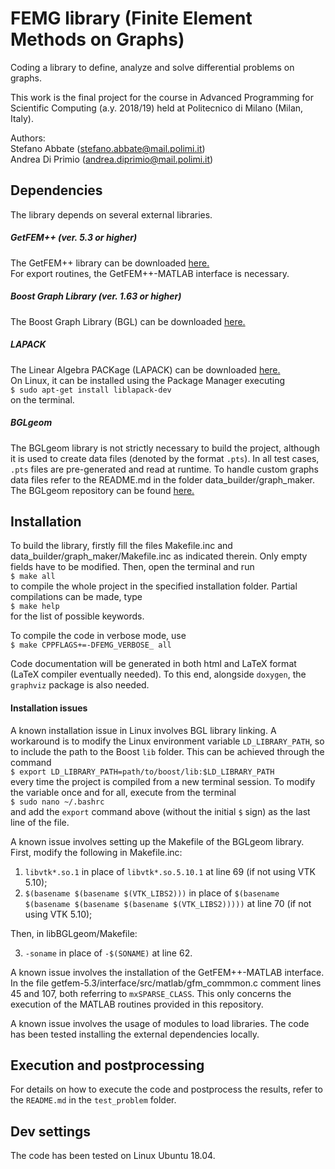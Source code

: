# FEMG library (Finite Element Methods on Graphs)
Coding a library to define, analyze and solve differential problems on graphs.

This work is the final project for the course in Advanced Programming for Scientific Computing (a.y. 2018/19) held at Politecnico di Milano (Milan, Italy).

Authors:  
Stefano Abbate (stefano.abbate@mail.polimi.it)  
Andrea Di Primio (andrea.diprimio@mail.polimi.it)

## Dependencies
The library depends on several external libraries.
##### **GetFEM++ (ver. 5.3 or higher)**
The GetFEM++ library can be downloaded [here.](http://getfem.org/download.html "GetFEM++ download page")  
For export routines, the GetFEM++\-MATLAB interface is necessary.

##### **Boost Graph Library (ver. 1.63 or higher)**
The Boost Graph Library (BGL) can be downloaded [here.](https://www.boost.org/doc/libs/1_63_0/libs/graph/doc/index.html "BGL download page")

##### **LAPACK**
The Linear Algebra PACKage (LAPACK) can be downloaded [here.]( http://www.netlib.org/lapack/#_software "LAPACK download page")  
On Linux, it can be installed using the Package Manager executing  
`$ sudo apt-get install liblapack-dev`  
on the terminal.  

##### **BGLgeom**
The BGLgeom library is not strictly necessary to build the project, although it is used to create data files (denoted by the format `.pts`). In all test cases, `.pts` files are pre-generated and read at runtime. To handle custom graphs data files refer to the README.md in the folder data_builder/graph_maker.
The BGLgeom repository can be found [here.](https://github.com/lformaggia/Pacs_BGLgeom_Ilaria_Mattia "BGLgeom repository")

## Installation
To build the library, firstly fill the files Makefile.inc and data_builder/graph_maker/Makefile.inc as indicated therein. Only empty fields have to be modified. Then, open the terminal and run  
`$ make all`  
to compile the whole project in the specified installation folder. Partial compilations can be made, type   
`$ make help`  
for the list of possible keywords.

To compile the code in verbose mode, use  
`$ make CPPFLAGS+=-DFEMG_VERBOSE_ all` 

Code documentation will be generated in both html and LaTeX format (LaTeX compiler eventually needed). To this end, alongside `doxygen`, the `graphviz` package is also needed.

#### Installation issues
A known installation issue in Linux involves BGL library linking. A workaround is to modify the Linux environment variable `LD_LIBRARY_PATH`, so to include the path to the Boost `lib` folder. This can be achieved through the command  
`$ export LD_LIBRARY_PATH=path/to/boost/lib:$LD_LIBRARY_PATH`  
every time the project is compiled from a new terminal session. To modify the variable once and for all, execute from the terminal  
`$ sudo nano ~/.bashrc`  
and add the `export` command above (without the initial `$` sign) as the last line of the file.

A known issue involves setting up the Makefile of the BGLgeom library. First, modify the following in Makefile.inc:
1. `libvtk*.so.1` in place of `libvtk*.so.5.10.1` at line 69 (if not using VTK 5.10);
2. `$(basename $(basename $(VTK_LIBS2)))` in place of `$(basename $(basename $(basename $(basename $(VTK_LIBS2)))))` at line 70 (if not using VTK 5.10);

Then, in libBGLgeom/Makefile:

3. `-soname` in place of `-$(SONAME)` at line 62.

A known issue involves the installation of the GetFEM++-MATLAB interface. In the file getfem-5.3/interface/src/matlab/gfm_commmon.c comment lines 45 and 107, both referring to `mxSPARSE_CLASS`. This only concerns the execution of the MATLAB routines provided in this repository. 

A known issue involves the usage of modules to load libraries. The code has been tested installing the external dependencies locally.
## Execution and postprocessing
For details on how to execute the code and postprocess the results, refer to the `README.md` in the `test_problem` folder.

## Dev settings
The code has been tested on Linux Ubuntu 18.04. 


